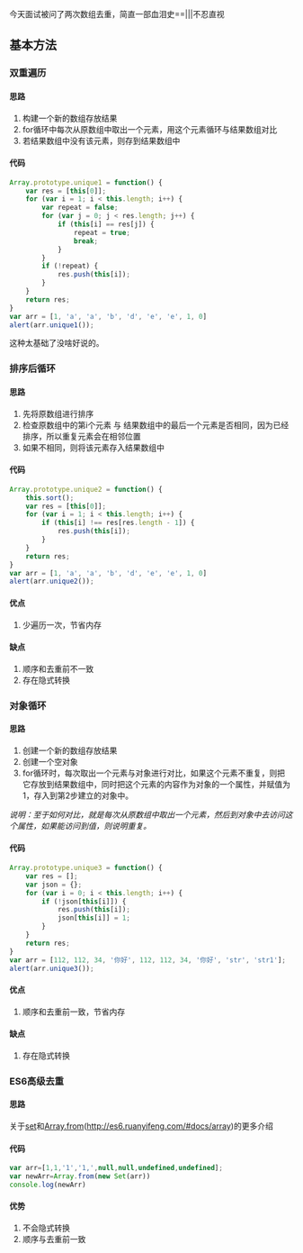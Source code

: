 今天面试被问了两次数组去重，简直一部血泪史==|||不忍直视

## 基本方法

### 双重遍历

#### 思路

1. 构建一个新的数组存放结果
2. for循环中每次从原数组中取出一个元素，用这个元素循环与结果数组对比
3. 若结果数组中没有该元素，则存到结果数组中

#### 代码

```javascript
Array.prototype.unique1 = function() {
    var res = [this[0]];
    for (var i = 1; i < this.length; i++) {
        var repeat = false;
        for (var j = 0; j < res.length; j++) {
            if (this[i] == res[j]) {
                repeat = true;
                break;
            }
        }
        if (!repeat) {
            res.push(this[i]);
        }
    }
    return res;
}
var arr = [1, 'a', 'a', 'b', 'd', 'e', 'e', 1, 0]
alert(arr.unique1());
```

这种太基础了没啥好说的。

### 排序后循环

#### 思路

1. 先将原数组进行排序
2. 检查原数组中的第i个元素 与 结果数组中的最后一个元素是否相同，因为已经排序，所以重复元素会在相邻位置
3. 如果不相同，则将该元素存入结果数组中

#### 代码

```javascript
Array.prototype.unique2 = function() {
    this.sort(); 
    var res = [this[0]];
    for (var i = 1; i < this.length; i++) {
        if (this[i] !== res[res.length - 1]) {
            res.push(this[i]);
        }
    }
    return res;
}
var arr = [1, 'a', 'a', 'b', 'd', 'e', 'e', 1, 0]
alert(arr.unique2());

```

#### 优点

1. 少遍历一次，节省内存

#### 缺点

1. 顺序和去重前不一致
2. 存在隐式转换

### 对象循环

#### 思路

1. 创建一个新的数组存放结果
2. 创建一个空对象
3. for循环时，每次取出一个元素与对象进行对比，如果这个元素不重复，则把它存放到结果数组中，同时把这个元素的内容作为对象的一个属性，并赋值为1，存入到第2步建立的对象中。

*说明：至于如何对比，就是每次从原数组中取出一个元素，然后到对象中去访问这个属性，如果能访问到值，则说明重复。*

#### 代码

```javascript
Array.prototype.unique3 = function() {
    var res = [];
    var json = {};
    for (var i = 0; i < this.length; i++) {
        if (!json[this[i]]) {
            res.push(this[i]);
            json[this[i]] = 1;
        }
    }
    return res;
}
var arr = [112, 112, 34, '你好', 112, 112, 34, '你好', 'str', 'str1'];
alert(arr.unique3());

```

#### 优点

1. 顺序和去重前一致，节省内存

#### 缺点

1. 存在隐式转换

### ES6高级去重

#### 思路

关于[set](http://es6.ruanyifeng.com/#docs/set-map)和[Array.from]()(http://es6.ruanyifeng.com/#docs/array)的更多介绍

#### 代码

```javascript
var arr=[1,1,'1','1,',null,null,undefined,undefined];
var newArr=Array.from(new Set(arr))
console.log(newArr)
```

#### 优势

1. 不会隐式转换
2. 顺序与去重前一致

